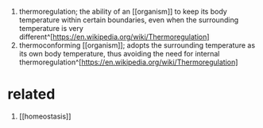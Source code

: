 1. thermoregulation; the ability of an [[organism]] to keep its body temperature within certain boundaries, even when the surrounding temperature is very different^[https://en.wikipedia.org/wiki/Thermoregulation]
2. thermoconforming [[organism]]; adopts the surrounding temperature as its own body temperature, thus avoiding the need for internal thermoregulation^[https://en.wikipedia.org/wiki/Thermoregulation]

# related
1. [[homeostasis]]